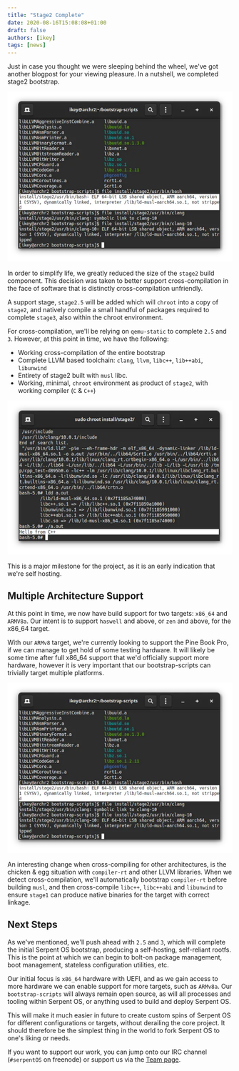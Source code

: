 ```yaml
---
title: "Stage2 Complete"
date: 2020-08-16T15:08:08+01:00
draft: false
authors: [ikey]
tags: [news]
---
```


Just in case you thought we were sleeping behind the wheel, we've got
another blogpost for your viewing pleasure. In a nutshell, we completed
stage2 bootstrap.

<!--more-->

![Complete build-target for ARMv8](./ARMv8.webp)

In order to simplify life, we greatly reduced the size of the `stage2` build component.
This decision was taken to better support cross-compilation in the face of software that
is distinctly cross-compilation unfriendly.

A support stage, `stage2.5` will be added which will `chroot` into a copy of `stage2`, and
natively compile a small handful of packages required to complete `stage3`, also within the
chroot environment.

For cross-compilation, we'll be relying on `qemu-static` to complete `2.5` and `3`.
However, at this point in time, we have the following:

 - Working cross-compilation of the entire bootstrap
 - Complete LLVM based toolchain: `clang`, `llvm`, `libc++`, `lib++abi`, `libunwind`
 - Entirety of stage2 built with `musl` libc.
 - Working, minimal, `chroot` environment as product of `stage2`, with working compiler (`C` & `C++`)

![x86_64](./x86_64.webp "Working x86_64 chroot")

This is a major milestone for the project, as it is an early indication that we're self hosting.

## Multiple Architecture Support

At this point in time, we now have build support for two targets: `x86_64` and `ARMV8a`.
Our intent is to support `haswell` and above, or `zen` and above, for the x86_64 target.

With our `ARMv8` target, we're currently looking to support the Pine Book Pro, if we can
manage to get hold of some testing hardware. It will likely be some time after full
x86_64 support that we'd officially support more hardware, however it is very important
that our bootstrap-scripts can trivially target multiple platforms.

![ARMv8](./ARMv8.webp "ARMv8 validation")

An interesting change when cross-compiling for other architectures, is the chicken & egg
situation with `compiler-rt` and other LLVM libraries. When we detect cross-compilation,
we'll automatically bootstrap `compiler-rt` before building `musl`, and then cross-compile
`libc++`, `libc++abi` and `libunwind` to ensure `stage1` can produce native binaries for
the target with correct linkage.

## Next Steps

As we've mentioned, we'll push ahead with `2.5` and `3`, which will complete the initial
Serpent OS bootstrap, producing a self-hosting, self-reliant rootfs. This is the point
at which we can begin to bolt-on package management, boot management, stateless configuration
utilities, etc.

Our initial focus is `x86_64` hardware with UEFI, and as we gain access to more hardware we
can enable support for more targets, such as `ARMv8a`. Our `bootstrap-scripts` will always
remain open source, as will all processes and tooling within Serpent OS, or anything used
to build and deploy Serpent OS.

This will make it much easier in future to create custom spins of Serpent OS for different
configurations or targets, without derailing the core project. It should therefore be the
simplest thing in the world to fork Serpent OS to one's liking or needs.

If you want to support our work, you can jump onto our IRC channel (`#serpentOS` on freenode)
or support us via the [Team page](/team).
